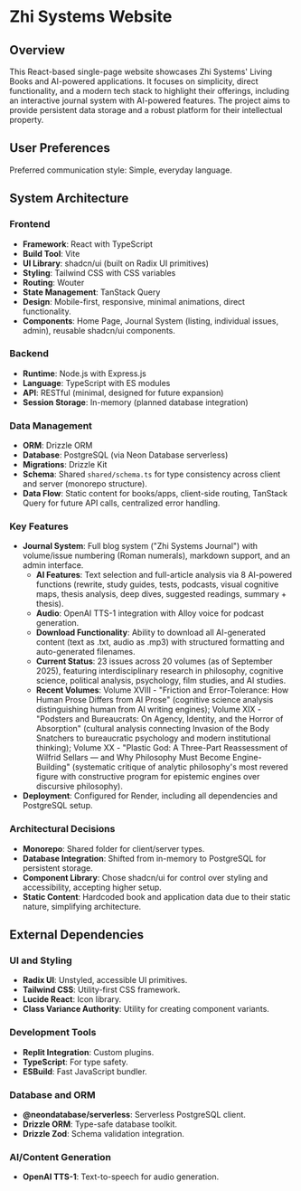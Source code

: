 # Zhi Systems Website

## Overview

This React-based single-page website showcases Zhi Systems' Living Books and AI-powered applications. It focuses on simplicity, direct functionality, and a modern tech stack to highlight their offerings, including an interactive journal system with AI-powered features. The project aims to provide persistent data storage and a robust platform for their intellectual property.

## User Preferences

Preferred communication style: Simple, everyday language.

## System Architecture

### Frontend
- **Framework**: React with TypeScript
- **Build Tool**: Vite
- **UI Library**: shadcn/ui (built on Radix UI primitives)
- **Styling**: Tailwind CSS with CSS variables
- **Routing**: Wouter
- **State Management**: TanStack Query
- **Design**: Mobile-first, responsive, minimal animations, direct functionality.
- **Components**: Home Page, Journal System (listing, individual issues, admin), reusable shadcn/ui components.

### Backend
- **Runtime**: Node.js with Express.js
- **Language**: TypeScript with ES modules
- **API**: RESTful (minimal, designed for future expansion)
- **Session Storage**: In-memory (planned database integration)

### Data Management
- **ORM**: Drizzle ORM
- **Database**: PostgreSQL (via Neon Database serverless)
- **Migrations**: Drizzle Kit
- **Schema**: Shared `shared/schema.ts` for type consistency across client and server (monorepo structure).
- **Data Flow**: Static content for books/apps, client-side routing, TanStack Query for future API calls, centralized error handling.

### Key Features
- **Journal System**: Full blog system ("Zhi Systems Journal") with volume/issue numbering (Roman numerals), markdown support, and an admin interface.
  - **AI Features**: Text selection and full-article analysis via 8 AI-powered functions (rewrite, study guides, tests, podcasts, visual cognitive maps, thesis analysis, deep dives, suggested readings, summary + thesis).
  - **Audio**: OpenAI TTS-1 integration with Alloy voice for podcast generation.
  - **Download Functionality**: Ability to download all AI-generated content (text as .txt, audio as .mp3) with structured formatting and auto-generated filenames.
  - **Current Status**: 23 issues across 20 volumes (as of September 2025), featuring interdisciplinary research in philosophy, cognitive science, political analysis, psychology, film studies, and AI studies.
  - **Recent Volumes**: Volume XVIII - "Friction and Error-Tolerance: How Human Prose Differs from AI Prose" (cognitive science analysis distinguishing human from AI writing engines); Volume XIX - "Podsters and Bureaucrats: On Agency, Identity, and the Horror of Absorption" (cultural analysis connecting Invasion of the Body Snatchers to bureaucratic psychology and modern institutional thinking); Volume XX - "Plastic God: A Three-Part Reassessment of Wilfrid Sellars — and Why Philosophy Must Become Engine-Building" (systematic critique of analytic philosophy's most revered figure with constructive program for epistemic engines over discursive philosophy).
- **Deployment**: Configured for Render, including all dependencies and PostgreSQL setup.

### Architectural Decisions
- **Monorepo**: Shared folder for client/server types.
- **Database Integration**: Shifted from in-memory to PostgreSQL for persistent storage.
- **Component Library**: Chose shadcn/ui for control over styling and accessibility, accepting higher setup.
- **Static Content**: Hardcoded book and application data due to their static nature, simplifying architecture.

## External Dependencies

### UI and Styling
- **Radix UI**: Unstyled, accessible UI primitives.
- **Tailwind CSS**: Utility-first CSS framework.
- **Lucide React**: Icon library.
- **Class Variance Authority**: Utility for creating component variants.

### Development Tools
- **Replit Integration**: Custom plugins.
- **TypeScript**: For type safety.
- **ESBuild**: Fast JavaScript bundler.

### Database and ORM
- **@neondatabase/serverless**: Serverless PostgreSQL client.
- **Drizzle ORM**: Type-safe database toolkit.
- **Drizzle Zod**: Schema validation integration.

### AI/Content Generation
- **OpenAI TTS-1**: Text-to-speech for audio generation.